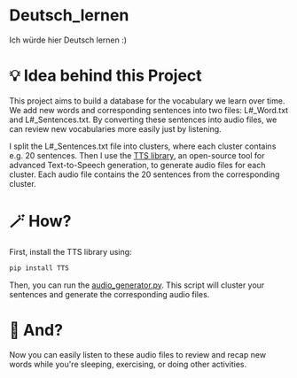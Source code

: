 # Deutsch_lernen
Ich würde hier Deutsch lernen :)

# &#128161; Idea behind this Project
This project aims to build a database for the vocabulary we learn over time. We add new words and corresponding sentences into two files: L#_Word.txt and L#_Sentences.txt. By converting these sentences into audio files, we can review new vocabularies more easily just by listening.

I split the L#_Sentences.txt file into clusters, where each cluster contains e.g. 20 sentences. Then I use the [TTS library](https://github.com/coqui-ai/TTS), an open-source tool for advanced Text-to-Speech generation, to generate audio files for each cluster. Each audio file contains the 20 sentences from the corresponding cluster.

# &#129668; How?
First, install the TTS library using:

```bash
pip install TTS
```
Then, you can run the [audio_generator.py](https://github.com/NimaMajidi1997/Deutsch_lernen/blob/main/audio_generator.py). This script will cluster your sentences and generate the corresponding audio files.

# &#129409; And?
Now you can easily listen to these audio files to review and recap new words while you're sleeping, exercising, or doing other activities.